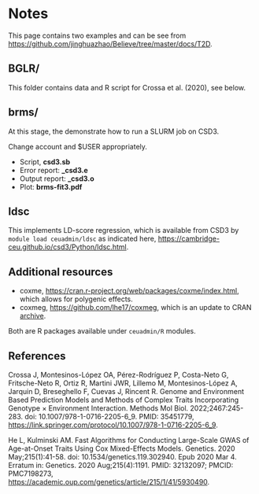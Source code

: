 # Notes

This page contains two examples and can be see from <https://github.com/jinghuazhao/Believe/tree/master/docs/T2D>.

## BGLR/

This folder contains data and R script for Crossa et al. (2020), see below.

## brms/

At this stage, the demonstrate how to run a SLURM job on CSD3.

Change account and $USER appropriately.

- Script, **csd3.sb**
- Error report: **_csd3.e**
- Output report: **_csd3.o**
- Plot: **brms-fit3.pdf**

## ldsc

This implements LD-score regression, which is available from CSD3 by `module load ceuadmin/ldsc` as indicated here, <https://cambridge-ceu.github.io/csd3/Python/ldsc.html>.

## Additional resources

- coxme, <https://cran.r-project.org/web/packages/coxme/index.html>, which allows for polygenic effects.
- coxmeg, <https://github.com/lhe17/coxmeg>, which is an update to CRAN [archive](https://cran.r-project.org/src/contrib/Archive/coxmeg/).

Both are R packages available under `ceuadmin/R` modules.

## References

Crossa J, Montesinos-López OA, Pérez-Rodríguez P, Costa-Neto G, Fritsche-Neto R, Ortiz R, Martini JWR, Lillemo M, Montesinos-López A, Jarquin D, Breseghello F, Cuevas J, Rincent R. Genome and Environment Based Prediction Models and Methods of Complex Traits Incorporating Genotype × Environment Interaction. Methods Mol Biol. 2022;2467:245-283. doi: 10.1007/978-1-0716-2205-6_9. PMID: 35451779,  <https://link.springer.com/protocol/10.1007/978-1-0716-2205-6_9>.

He L, Kulminski AM. Fast Algorithms for Conducting Large-Scale GWAS of Age-at-Onset Traits Using Cox Mixed-Effects Models. Genetics. 2020 May;215(1):41-58. doi: 10.1534/genetics.119.302940. Epub 2020 Mar 4. Erratum in: Genetics. 2020 Aug;215(4):1191. PMID: 32132097; PMCID: PMC7198273, <https://academic.oup.com/genetics/article/215/1/41/5930490>.
